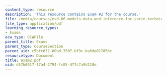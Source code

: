 ```yaml
---
content_type: resource
description: 'This resource contains Exam #2 for the course.'
file: /media/courses/esd-86-models-data-and-inference-for-socio-technical-systems-spring-2007/d57b6917f7a42794fc05477c7a9d118e_exam2.pdf
file_type: application/pdf
learning_resource_types:
- Exams
ocw_type: OCWFile
parent_title: Exams
parent_type: CourseSection
parent_uid: c5bfc032-00bd-3507-bf9c-ba6de01785bc
resourcetype: Document
title: exam2.pdf
uid: d57b6917-f7a4-2794-fc05-477c7a9d118e
---
```

